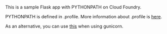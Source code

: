 This is a sample Flask app with PYTHONPATH on Cloud Foundry.

PYTHONPATH is defined in .profile. More information about .profile is [here](https://docs.cloudfoundry.org/devguide/deploy-apps/deploy-app.html).

As an alternative, you can use [this](http://docs.gunicorn.org/en/stable/settings.html#pythonpath) when using gunicorn. 
